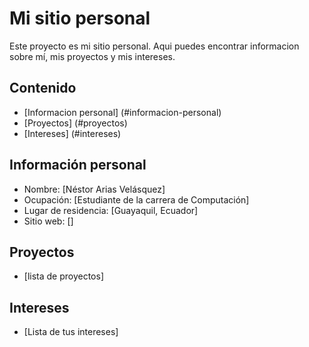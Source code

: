 # Mi sitio personal

Este proyecto es mi sitio personal. Aqui puedes encontrar informacion sobre mí, mis
proyectos y mis intereses.

## Contenido

* [Informacion personal] (#informacion-personal)
* [Proyectos] (#proyectos)
* [Intereses] (#intereses)

## Información personal
* Nombre: [Néstor Arias Velásquez]
* Ocupación: [Estudiante de la carrera de Computación]
* Lugar de residencia: [Guayaquil, Ecuador]
* Sitio web: []

## Proyectos

* [lista de proyectos]


## Intereses

* [Lista de tus intereses]
